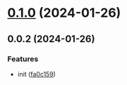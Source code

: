 # [0.1.0](https://github.com/PengBoUESTC/postcss-url-patch/compare/v0.0.2...v0.1.0) (2024-01-26)



## 0.0.2 (2024-01-26)


### Features

* init ([fa0c159](https://github.com/PengBoUESTC/postcss-url-patch/commit/fa0c1592ed3b1677f6858bf6d2ffb598cb7ac83f))



